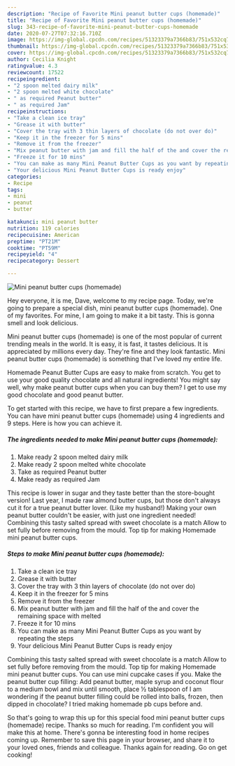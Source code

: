```yaml
---
description: "Recipe of Favorite Mini peanut butter cups (homemade)"
title: "Recipe of Favorite Mini peanut butter cups (homemade)"
slug: 343-recipe-of-favorite-mini-peanut-butter-cups-homemade
date: 2020-07-27T07:32:16.710Z
image: https://img-global.cpcdn.com/recipes/51323379a7366b83/751x532cq70/mini-peanut-butter-cups-homemade-recipe-main-photo.jpg
thumbnail: https://img-global.cpcdn.com/recipes/51323379a7366b83/751x532cq70/mini-peanut-butter-cups-homemade-recipe-main-photo.jpg
cover: https://img-global.cpcdn.com/recipes/51323379a7366b83/751x532cq70/mini-peanut-butter-cups-homemade-recipe-main-photo.jpg
author: Cecilia Knight
ratingvalue: 4.3
reviewcount: 17522
recipeingredient:
- "2 spoon melted dairy milk"
- "2 spoon melted white chocolate"
- " as required Peanut butter"
- " as required Jam"
recipeinstructions:
- "Take a clean ice tray"
- "Grease it with butter"
- "Cover the tray with 3 thin layers of chocolate (do not over do)"
- "Keep it in the freezer for 5 mins"
- "Remove it from the freezer"
- "Mix peanut butter with jam and fill the half of the and cover the remaining space with melted"
- "Freeze it for 10 mins"
- "You can make as many Mini Peanut Butter Cups as you want by repeating the steps"
- "Your delicious Mini Peanut Butter Cups is ready enjoy"
categories:
- Recipe
tags:
- mini
- peanut
- butter

katakunci: mini peanut butter 
nutrition: 119 calories
recipecuisine: American
preptime: "PT21M"
cooktime: "PT59M"
recipeyield: "4"
recipecategory: Dessert

---
```



![Mini peanut butter cups (homemade)](https://img-global.cpcdn.com/recipes/51323379a7366b83/751x532cq70/mini-peanut-butter-cups-homemade-recipe-main-photo.jpg)

Hey everyone, it is me, Dave, welcome to my recipe page. Today, we're going to prepare a special dish, mini peanut butter cups (homemade). One of my favorites. For mine, I am going to make it a bit tasty. This is gonna smell and look delicious.

Mini peanut butter cups (homemade) is one of the most popular of current trending meals in the world. It is easy, it is fast, it tastes delicious. It is appreciated by millions every day. They're fine and they look fantastic. Mini peanut butter cups (homemade) is something that I've loved my entire life.

Homemade Peanut Butter Cups are easy to make from scratch. You get to use your good quality chocolate and all natural ingredients! You might say well, why make peanut butter cups when you can buy them? I get to use my good chocolate and good peanut butter.


To get started with this recipe, we have to first prepare a few ingredients. You can have mini peanut butter cups (homemade) using 4 ingredients and 9 steps. Here is how you can achieve it.

<!--inarticleads1-->

##### The ingredients needed to make Mini peanut butter cups (homemade):

1. Make ready 2 spoon melted dairy milk
1. Make ready 2 spoon melted white chocolate
1. Take  as required Peanut butter
1. Make ready  as required Jam


This recipe is lower in sugar and they taste better than the store-bought version! Last year, I made raw almond butter cups, but those don&#39;t always cut it for a true peanut butter lover. (Like my husband!) Making your own peanut butter couldn&#39;t be easier, with just one ingredient needed! Combining this tasty salted spread with sweet chocolate is a match Allow to set fully before removing from the mould. Top tip for making Homemade mini peanut butter cups. 

<!--inarticleads2-->

##### Steps to make Mini peanut butter cups (homemade):

1. Take a clean ice tray
1. Grease it with butter
1. Cover the tray with 3 thin layers of chocolate (do not over do)
1. Keep it in the freezer for 5 mins
1. Remove it from the freezer
1. Mix peanut butter with jam and fill the half of the and cover the remaining space with melted
1. Freeze it for 10 mins
1. You can make as many Mini Peanut Butter Cups as you want by repeating the steps
1. Your delicious Mini Peanut Butter Cups is ready enjoy


Combining this tasty salted spread with sweet chocolate is a match Allow to set fully before removing from the mould. Top tip for making Homemade mini peanut butter cups. You can use mini cupcake cases if you. Make the peanut butter cup filling: Add peanut butter, maple syrup and coconut flour to a medium bowl and mix until smooth, place ½ tablespoon of I am wondering if the peanut butter filling could be rolled into balls, frozen, then dipped in chocolate? I tried making homemade pb cups before and. 

So that's going to wrap this up for this special food mini peanut butter cups (homemade) recipe. Thanks so much for reading. I'm confident you will make this at home. There's gonna be interesting food in home recipes coming up. Remember to save this page in your browser, and share it to your loved ones, friends and colleague. Thanks again for reading. Go on get cooking!
